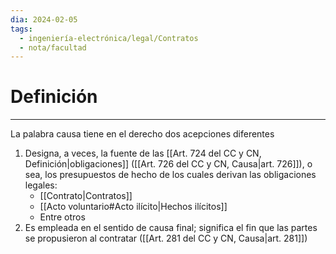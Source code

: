 ```yaml
---
dia: 2024-02-05
tags:
  - ingeniería-electrónica/legal/Contratos
  - nota/facultad
---
```

# Definición
---
La palabra causa tiene en el derecho dos acepciones diferentes
1. Designa, a veces, la fuente de las [[Art. 724 del CC y CN, Definición|obligaciones]] ([[Art. 726 del CC y CN, Causa|art. 726]]), o sea, los presupuestos de hecho de los cuales derivan las obligaciones legales:
	* [[Contrato|Contratos]]
	* [[Acto voluntario#Acto ilícito|Hechos ilícitos]]
	* Entre otros
2. Es empleada en el sentido de causa final; significa el fin que las partes se propusieron al contratar ([[Art. 281 del CC y CN, Causa|art. 281]])



